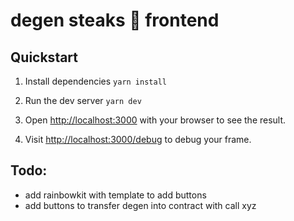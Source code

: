 # degen steaks 🥩 frontend

## Quickstart
1. Install dependencies `yarn install`

2. Run the dev server `yarn dev`

3. Open [http://localhost:3000](http://localhost:3000) with your browser to see the result.

4. Visit [http://localhost:3000/debug](http://localhost:3000/debug) to debug your frame.

## Todo:

- add rainbowkit with template to add buttons
- add buttons to transfer degen into contract with call xyz